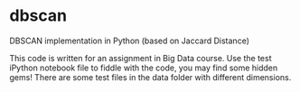 # dbscan
DBSCAN implementation in Python (based on Jaccard Distance)

This code is written for an assignment in Big Data course. Use the test iPython notebook file to fiddle with the code, you may find some hidden gems! There are some test files in the data folder with different dimensions.
